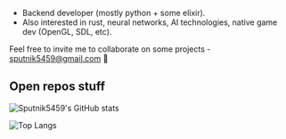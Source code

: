 - Backend developer (mostly python + some elixir).
- Also interested in rust, neural networks, AI technologies, native game dev (OpenGL, SDL, etc).

Feel free to invite me to collaborate on some projects - sputnik5459@gmail.com 🔭

<!--
**sputnik5459/sputnik5459** is a ✨ _special_ ✨ repository because its `README.md` (this file) appears on your GitHub profile.

Here are some ideas to get you started:

- 🔭 I’m currently working on ...
- 🌱 I’m currently learning ...
- 👯 I’m looking to collaborate on ...
- 🤔 I’m looking for help with ...
- 💬 Ask me about ...
- 📫 How to reach me: ...
- 😄 Pronouns: ...
- ⚡ Fun fact: ...
-->

## Open repos stuff

![Sputnik5459's GitHub stats](https://github-readme-stats.vercel.app/api?username=sputnik5459&show_icons=true&theme=darcula&, )

![Top Langs](https://github-readme-stats.vercel.app/api/top-langs/?username=sputnik5459&layout=compact&cache_seconds=1800&hide=QMake,CMake,Makefile,Java,HTML,css&exclude_repo=sputnik5459,sputnik5459.github.io&langs_count=6)
